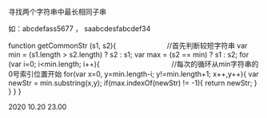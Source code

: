 寻找两个字符串中最长相同子串

如：abcdefass5677 ， saabcdesfabcdef34

function getCommonStr (s1, s2){
　　　　　　　//首先判断较短字符串
            var min = (s1.length > s2.length) ? s2 : s1;
            var max = (s2 == min) ? s1 : s2;
            for (var i=0; i<min.length; i++){
　　　　　　　　　　//每次的循环从min字符串的0号索引位置开始
                for(var x=0, y=min.length-i; y!=min.length+1; x++,y++){
                    var newStr = min.substring(x,y);
                    if(max.indexOf(newStr) != -1){
                        return newStr;
                    }
                }
            }
        }
        
     
2020 10.20 23.00

